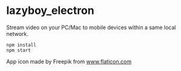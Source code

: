 # lazyboy_electron


Stream video on your PC/Mac to mobile devices within a same local network.

```
npm install
npm start
```

App icon made by Freepik from www.flaticon.com 
